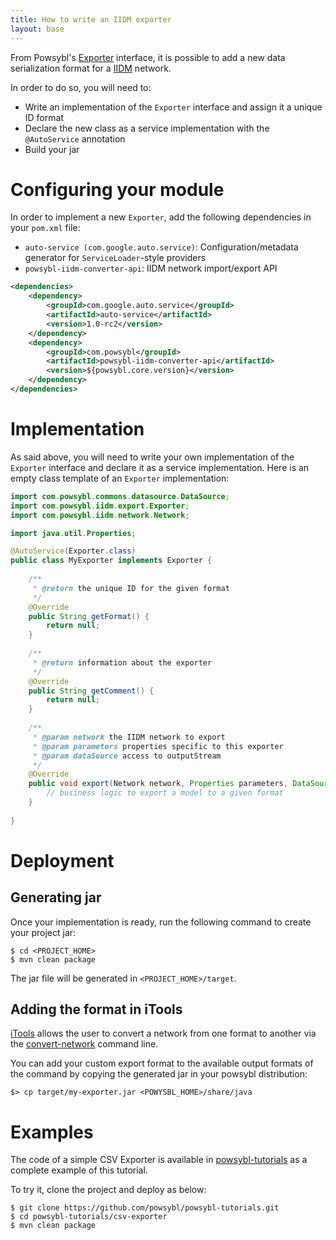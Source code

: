 ```yaml
---
title: How to write an IIDM exporter
layout: base
---
```


From Powsybl's [Exporter](../../iidm/exporter/index.md) interface, it is possible to add a new data serialization format
for a [IIDM](../../iidm/model/index.md) network.

In order to do so, you will need to:
- Write an implementation of the `Exporter` interface and assign it a unique ID format
- Declare the new class as a service implementation with the `@AutoService` annotation
- Build your jar

# Configuring your module

In order to implement a new `Exporter`, add the following dependencies in your `pom.xml` file:
- `auto-service (com.google.auto.service)`: Configuration/metadata generator for `ServiceLoader`-style providers
- `powsybl-iidm-converter-api`:  IIDM network import/export API

```xml
<dependencies>
    <dependency>
        <groupId>com.google.auto.service</groupId>
        <artifactId>auto-service</artifactId>
        <version>1.0-rc2</version>
    </dependency>
    <dependency>
        <groupId>com.powsybl</groupId>
        <artifactId>powsybl-iidm-converter-api</artifactId>
        <version>${powsybl.core.version}</version>
    </dependency>
</dependencies>
```

# Implementation

As said above, you will need to write your own implementation of the `Exporter` interface and declare it as a service
implementation. Here is an empty class template of an `Exporter` implementation:

```java
import com.powsybl.commons.datasource.DataSource;
import com.powsybl.iidm.export.Exporter;
import com.powsybl.iidm.network.Network;

import java.util.Properties;

@AutoService(Exporter.class)
public class MyExporter implements Exporter {
    
    /**
     * @return the unique ID for the given format
     */
    @Override
    public String getFormat() { 
        return null; 
    }
    
    /**
     * @return information about the exporter
     */
    @Override
    public String getComment() { 
        return null; 
    }
    
    /**
     * @param network the IIDM network to export
     * @param parameters properties specific to this exporter
     * @param dataSource access to outputStream
     */
    @Override
    public void export(Network network, Properties parameters, DataSource dataSource) {
        // business logic to export a model to a given format
    }
    
}
```

# Deployment

## Generating jar

Once your implementation is ready, run the following command to create your project jar:
```
$ cd <PROJECT_HOME>
$ mvn clean package
```

The jar file will be generated in `<PROJECT_HOME>/target`.

## Adding the format in iTools

[iTools](../../tools/index.md) allows the user to convert a network from one format to another via the
[convert-network](../../tools/convert-network.md) command line.

You can add your custom export format to the available output formats of the command by copying the generated jar in
your powsybl distribution:
```
$> cp target/my-exporter.jar <POWYSBL_HOME>/share/java
``` 

# Examples

The code of a simple CSV Exporter is available in [powsybl-tutorials](https://github.com/powsybl/powsybl-tutorials) as a
complete example of this tutorial.

To try it, clone the project and deploy as below:
```
$ git clone https://github.com/powsybl/powsybl-tutorials.git
$ cd powsybl-tutorials/csv-exporter
$ mvn clean package
```
